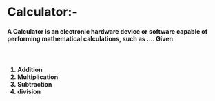 # Calculator:- 
<h4>A Calculator is an electronic hardware device or software capable of performing mathematical calculations, such as .... Given</h4>
<br>
<h4>
<ol>
  <li>Addition</li>
  <li>Multiplication</li>
  <li>Subtraction</li>
 
  <li>division</li>
  
</ol>
</h4>
